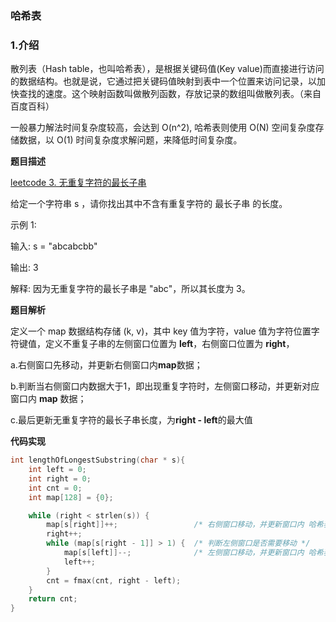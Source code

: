 ### 哈希表

### 1.介绍
散列表（Hash table，也叫哈希表），是根据关键码值(Key value)而直接进行访问的数据结构。也就是说，它通过把关键码值映射到表中一个位置来访问记录，以加快查找的速度。这个映射函数叫做散列函数，存放记录的数组叫做散列表。（来自百度百科）

一般暴力解法时间复杂度较高，会达到 O(n^2), 哈希表则使用 O(N) 空间复杂度存储数据，以 O(1) 时间复杂度求解问题，来降低时间复杂度。

**题目描述**

[leetcode 3. 无重复字符的最长子串](https://leetcode-cn.com/problems/longest-substring-without-repeating-characters/)

给定一个字符串 s ，请你找出其中不含有重复字符的 最长子串 的长度。

示例 1:

输入: s = "abcabcbb"

输出: 3 

解释: 因为无重复字符的最长子串是 "abc"，所以其长度为 3。

**题目解析**

定义一个 map 数据结构存储 (k, v)，其中 key 值为字符，value 值为字符位置字符键值，定义不重复子串的左侧窗口位置为 **left**，右侧窗口位置为 **right**，

a.右侧窗口先移动，并更新右侧窗口内**map**数据；

b.判断当右侧窗口内数据大于1，即出现重复字符时，左侧窗口移动，并更新对应窗口内 **map** 数据；

c.最后更新无重复字符的最长子串长度，为**right - left**的最大值

**代码实现**

```cpp
int lengthOfLongestSubstring(char * s){
    int left = 0;
    int right = 0;
    int cnt = 0;
    int map[128] = {0};

    while (right < strlen(s)) {
        map[s[right]]++;                 /* 右侧窗口移动，并更新窗口内 哈希表map数据 */
        right++;
        while (map[s[right - 1]] > 1) {  /* 判断左侧窗口是否需要移动 */
            map[s[left]]--;              /* 左侧窗口移动，并更新窗口内 哈希表map数据 */
            left++;
        }
        cnt = fmax(cnt, right - left);
    }
    return cnt;
}
```


